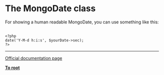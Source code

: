 # The MongoDate class



For showing a human readable MongoDate, you can use something like this:<br><br>

```
<?php
date('Y-M-d h:i:s', $yourDate->sec);
?>
```
  

---

[Official documentation page](https://www.php.net/manual/en/class.mongodate.php)

**[To root](/README.md)**